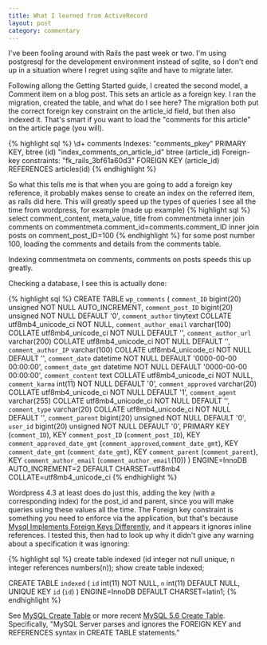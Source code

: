 ```yaml
---
title: What I learned from ActiveRecord
layout: post
category: commentary
---
```


I've been fooling around with Rails the past week or two. I'm using postgresql for the development environment instead of sqlite, so I don't end up in a situation where I regret using sqlite and have to migrate later.

Following allong the Getting Started guide, I created the second model, a Comment item on a blog post. This sets an article as a foreign key.
I ran the migration, created the table, and what do I see here? The migration both put the correct foreign key constraint on the article_id field, but then also indexed it. That's smart if you want to load the "comments for this article" on the article page (you will).

{% highlight sql %}
\d+ comments
Indexes:
"comments_pkey" PRIMARY KEY, btree (id)
"index_comments_on_article_id" btree (article_id)
Foreign-key constraints:
"fk_rails_3bf61a60d3" FOREIGN KEY (article_id) REFERENCES articles(id)
{% endhighlight %}

So what this tells me is that when you are going to add a foreign key reference,
it probably makes sense to create an index on the referred item, as rails did here. This will greatly speed up the types of
queries I see all the time from wordpress, for example (made up example) 
{% highlight sql %}
select comment_content, meta_value, title
from commentmeta
inner join comments on commentmeta.comment_id=comments.comment_ID 
inner join posts  on comment_post_ID=100
{% endhighlight %} for some post number 100, loading the comments and details from the comments table.

Indexing commentmeta on comments, comments on posts speeds this up greatly.

Checking a database, I see this is actually done:

{% highlight sql %}
CREATE TABLE `wp_comments` (
        `comment_ID` bigint(20) unsigned NOT NULL AUTO_INCREMENT,
     	`comment_post_ID` bigint(20) unsigned NOT NULL DEFAULT '0',
      	`comment_author` tinytext COLLATE utf8mb4_unicode_ci NOT NULL,
        `comment_author_email` varchar(100) COLLATE utf8mb4_unicode_ci NOT NULL DEFAULT '',
  	`comment_author_url` varchar(200) COLLATE utf8mb4_unicode_ci NOT NULL DEFAULT '',
   	`comment_author_IP` varchar(100) COLLATE utf8mb4_unicode_ci NOT NULL DEFAULT '',
      	`comment_date` datetime NOT NULL DEFAULT '0000-00-00 00:00:00',
        `comment_date_gmt` datetime NOT NULL DEFAULT '0000-00-00 00:00:00',
	`comment_content` text COLLATE utf8mb4_unicode_ci NOT NULL,
	`comment_karma` int(11) NOT NULL DEFAULT '0',
	`comment_approved` varchar(20) COLLATE utf8mb4_unicode_ci NOT NULL DEFAULT '1',
	`comment_agent` varchar(255) COLLATE utf8mb4_unicode_ci NOT NULL DEFAULT '',
	`comment_type` varchar(20) COLLATE utf8mb4_unicode_ci NOT NULL DEFAULT '',
	`comment_parent` bigint(20) unsigned NOT NULL DEFAULT '0',
	`user_id` bigint(20) unsigned NOT NULL DEFAULT '0',
	PRIMARY KEY (`comment_ID`),
	KEY `comment_post_ID` (`comment_post_ID`),
	KEY `comment_approved_date_gmt` (`comment_approved`,`comment_date_gmt`),
	KEY `comment_date_gmt` (`comment_date_gmt`),
	KEY `comment_parent` (`comment_parent`),
	KEY `comment_author_email` (`comment_author_email`(10))
	) ENGINE=InnoDB AUTO_INCREMENT=2 DEFAULT CHARSET=utf8mb4 COLLATE=utf8mb4_unicode_ci
{% endhighlight %}

Wordpress 4.3 at least does do just this, adding the key (with a corresponding index) for the post_id and parent, since you will make queries using these values all the time. The Foreign key constraint is something you need to enforce via the application, but that's because [Mysql Implements Foreign Keys Differently](http://dev.mysql.com/doc/refman/5.7/en/ansi-diff-foreign-keys.html), and it appears it ignores inline references.
I tested this, then had to look up why it didn't give any warning about a specification it was ignoring:

{% highlight sql %}
create table indexed (id integer not null unique, n integer references numbers(n)); 
show create table indexed;

CREATE TABLE `indexed` (
  `id` int(11) NOT NULL,
  `n` int(11) DEFAULT NULL,
  UNIQUE KEY `id` (`id`)
) ENGINE=InnoDB DEFAULT CHARSET=latin1;
{% endhighlight %}

See [MySQL Create Table](http://dev.mysql.com/doc/refman/5.0/en/create-table.html) or more recent [MySQL 5.6 Create Table](http://dev.mysql.com/doc/refman/5.6/en/create-table.html). Specifically, "MySQL Server parses and ignores the FOREIGN KEY and REFERENCES syntax in CREATE TABLE statements."